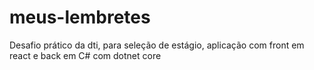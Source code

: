 # meus-lembretes
Desafio prático da dti, para seleção de estágio, aplicação com front em react e back em C# com dotnet core
